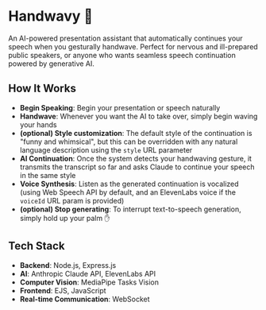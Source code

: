 # Handwavy 🫴

An AI-powered presentation assistant that automatically continues your speech when you gesturally handwave. 
Perfect for nervous and ill-prepared public speakers, or anyone who wants seamless speech continuation powered by generative AI.


## How It Works

- **Begin Speaking**: Begin your presentation or speech naturally
- **Handwave**: Whenever you want the AI to take over, simply begin waving your hands
- **(optional) Style customization**: The default style of the continuation is "funny and whimsical", but this can be overridden with any natural language description using the `style` URL parameter
- **AI Continuation**: Once the system detects your handwaving gesture, it transmits the transcript so far and asks Claude to continue your speech in the same style
- **Voice Synthesis**: Listen as the generated continuation is vocalized (using Web Speech API by default, and an ElevenLabs voice if the `voiceId` URL param is provided)
- **(optional) Stop generating**: To interrupt text-to-speech generation, simply hold up your palm ✋

## Tech Stack

- **Backend**: Node.js, Express.js
- **AI**: Anthropic Claude API, ElevenLabs API
- **Computer Vision**: MediaPipe Tasks Vision
- **Frontend**: EJS, JavaScript
- **Real-time Communication**: WebSocket

